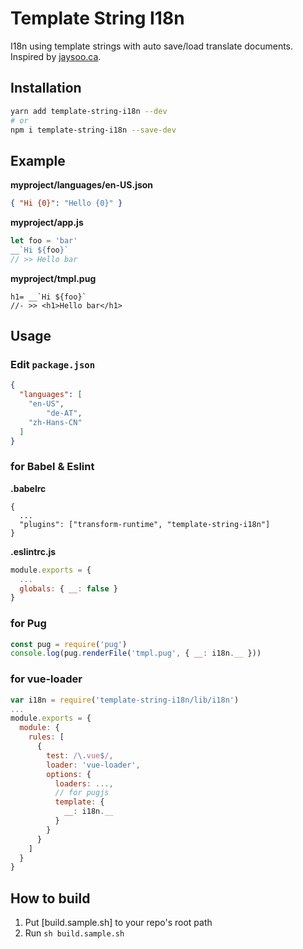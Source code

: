 # Template String I18n

I18n using template strings with auto save/load translate documents.
Inspired by [jaysoo.ca](https://jaysoo.ca/2014/03/20/i18n-with-es2015-template-literals/).

## Installation

```bash
yarn add template-string-i18n --dev
# or
npm i template-string-i18n --save-dev
```

## Example

__myproject/languages/en-US.json__

```json
{ "Hi {0}": "Hello {0}" }
```

__myproject/app.js__

```javascript
let foo = 'bar'
__`Hi ${foo}`
// >> Hello bar
```

__myproject/tmpl.pug__

```pug
h1= __`Hi ${foo}`
//- >> <h1>Hello bar</h1>
```

## Usage


### Edit `package.json`
```json
{
  "languages": [
    "en-US",
		"de-AT",
    "zh-Hans-CN"
  ]
}
```

### for Babel & Eslint

__.babelrc__
```
{
  ...
  "plugins": ["transform-runtime", "template-string-i18n"]
}
```

__.eslintrc.js__
```javascript
module.exports = {
  ...
  globals: { __: false }
}
```

### for Pug

```javascript
const pug = require('pug')
console.log(pug.renderFile('tmpl.pug', { __: i18n.__ }))
```

### for vue-loader

```javascript
var i18n = require('template-string-i18n/lib/i18n')
...
module.exports = {
  module: {
    rules: [
      {
        test: /\.vue$/,
        loader: 'vue-loader',
        options: {
          loaders: ...,
          // for pugjs
          template: {
            __: i18n.__
          }
        }
      }
    ]
  }
}
```

## How to build

1. Put [build.sample.sh] to your repo's root path
2. Run `sh build.sample.sh`
